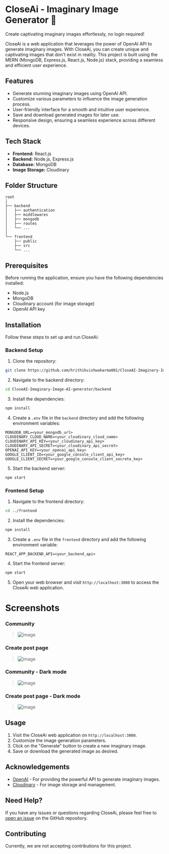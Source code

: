 # CloseAi - Imaginary Image Generator 🚀

Create captivating imaginary images effortlessly, no login required!

CloseAi is a web application that leverages the power of OpenAI API to generate imaginary images. With CloseAi, you can create unique and captivating images that don't exist in reality. This project is built using the MERN (MongoDB, Express.js, React.js, Node.js) stack, providing a seamless and efficient user experience.

## Features

- Generate stunning imaginary images using OpenAI API.
- Customize various parameters to influence the image generation process.
- User-friendly interface for a smooth and intuitive user experience.
- Save and download generated images for later use.
- Responsive design, ensuring a seamless experience across different devices.

## Tech Stack

- **Frontend:** React.js
- **Backend:** Node.js, Express.js
- **Database:** MongoDB
- **Image Storage:** Cloudinary

## Folder Structure

```
root
│
├── backend
│   ├── authentication
│   ├── middlewares
│   ├── mongodb
│   ├── routes
│   └── ...
│
└── frontend
    ├── public
    ├── src
    └── ...
```

## Prerequisites

Before running the application, ensure you have the following dependencies installed:

- Node.js
- MongoDB
- Cloudinary account (for image storage)
- OpenAI API key

## Installation

Follow these steps to set up and run CloseAi:

### Backend Setup

1. Clone the repository:

```bash
git clone https://github.com/hrithikvishwakarma001/CloseAI-Imaginary-Image-AI-generator
```

2. Navigate to the backend directory:

```bash
cd CloseAI-Imaginary-Image-AI-generator/backend
```

3. Install the dependencies:

```bash
npm install
```

4. Create a `.env` file in the `backend` directory and add the following environment variables:

```plaintext
MONGODB_URL=<your_mongodb_url>
CLOUDINARY_CLOUD_NAME=<your_cloudinary_cloud_name>
CLOUDINARY_API_KEY=<your_cloudinary_api_key>
CLOUDINARY_API_SECRET=<your_cloudinary_api_secret>
OPENAI_API_KEY=<your_openai_api_key>
GOOGLE_CLIENT_ID=<your_google_console_client_api_key>
GOOGLE_CLIENT_SECRET=<your_google_console_client_secrete_key>
```

5. Start the backend server:

```bash
npm start
```

### Frontend Setup

1. Navigate to the frontend directory:

```bash
cd ../frontend
```

2. Install the dependencies:

```bash
npm install
```

3. Create a `.env` file in the `frontend` directory and add the following environment variable:

```plaintext
REACT_APP_BACKEND_API=<your_backend_api>
```

4. Start the frontend server:

```bash
npm start
```

5. Open your web browser and visit `http://localhost:3000` to access the CloseAi web application.

# Screenshots

### Community
> ![image](https://github.com/hrithikvishwakarma001/CloseAI-Imaginary-Image-AI-generator/assets/104666876/3557eb0f-ddf9-46b1-a508-021736a8e785)


### Create post page 
> ![image](https://github.com/hrithikvishwakarma001/CloseAI-Imaginary-Image-AI-generator/assets/104666876/bb02ce39-f8e0-49db-8be0-4d5cb6116fef)


### Community - Dark mode
> ![image](https://github.com/hrithikvishwakarma001/CloseAI-Imaginary-Image-AI-generator/assets/104666876/7b3a0df7-320a-4fa7-b2c4-8e5bdcf35fdf)



### Create post page - Dark mode
> ![image](https://github.com/hrithikvishwakarma001/CloseAI-Imaginary-Image-AI-generator/assets/104666876/b749b1d2-0389-4287-ade8-ad3d95f5a5c2)


## Usage

1. Visit the CloseAi web application on `http://localhost:3000`.
2. Customize the image generation parameters.
3. Click on the "Generate" button to create a new imaginary image.
4. Save or download the generated image as desired.

## Acknowledgements

- [OpenAI](https://openai.com) - For providing the powerful API to generate imaginary images.
- [Cloudinary](https://cloudinary.com) - For image storage and management.

## Need Help?

If you have any issues or questions regarding CloseAi, please feel free to [open an issue](https://github.com/hrithikvishwakarma001/CloseAI-Imaginary-Image-AI-generator/issues) on the GitHub repository.

## Contributing

Currently, we are not accepting contributions for this project.

